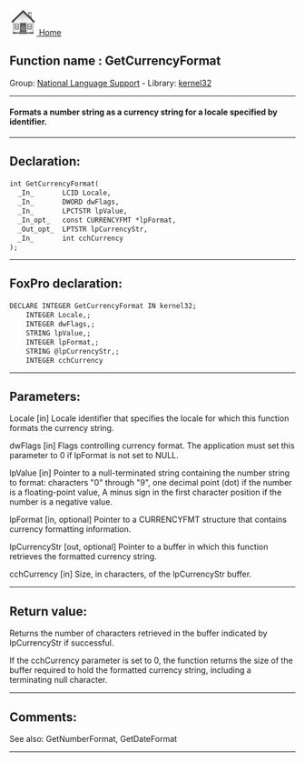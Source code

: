 [<img src="../../images/home.png"> Home ](https://github.com/VFPX/Win32API)  

## Function name : GetCurrencyFormat
Group: [National Language Support](../../functions_group.md#National_Language_Support)  -  Library: [kernel32](../../Libraries.md#kernel32)  
***  


#### Formats a number string as a currency string for a locale specified by identifier.
***  


## Declaration:
```foxpro  
int GetCurrencyFormat(
  _In_       LCID Locale,
  _In_       DWORD dwFlags,
  _In_       LPCTSTR lpValue,
  _In_opt_   const CURRENCYFMT *lpFormat,
  _Out_opt_  LPTSTR lpCurrencyStr,
  _In_       int cchCurrency
);  
```  
***  


## FoxPro declaration:
```foxpro  
DECLARE INTEGER GetCurrencyFormat IN kernel32;
	INTEGER Locale,;
	INTEGER dwFlags,;
	STRING lpValue,;
	INTEGER lpFormat,;
	STRING @lpCurrencyStr,;
	INTEGER cchCurrency  
```  
***  


## Parameters:
Locale [in]
Locale identifier that specifies the locale for which this function formats the currency string.

dwFlags [in]
Flags controlling currency format. The application must set this parameter to 0 if lpFormat is not set to NULL.

lpValue [in]
Pointer to a null-terminated string containing the number string to format: characters "0" through "9", one decimal point (dot) if the number is a floating-point value, A minus sign in the first character position if the number is a negative value.

lpFormat [in, optional]
Pointer to a CURRENCYFMT structure that contains currency formatting information.

lpCurrencyStr [out, optional]
Pointer to a buffer in which this function retrieves the formatted currency string.

cchCurrency [in]
Size, in characters, of the lpCurrencyStr buffer.  
***  


## Return value:
Returns the number of characters retrieved in the buffer indicated by lpCurrencyStr if successful. 

If the cchCurrency parameter is set to 0, the function returns the size of the buffer required to hold the formatted currency string, including a terminating null character.  
***  


## Comments:
See also: GetNumberFormat, GetDateFormat   
  
***  

